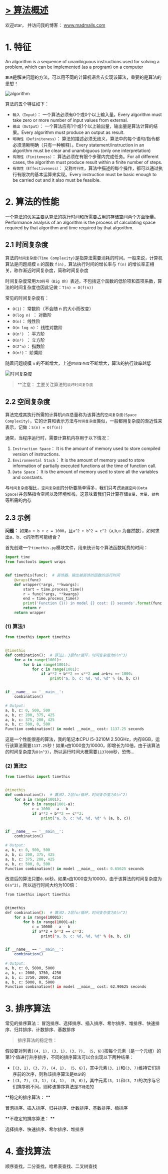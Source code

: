 # [> 算法概述](http://www.madmalls.com/blog/post/algorithm-introduction/)

欢迎star， 并访问我的博客： www.madmalls.com


# 1. 特征

An algorithm is a sequence of unambiguous instructions used for solving a problem, which can be implemented (as a program) on a computer

`算法`是解决问题的方法，可以用不同的计算机语言去实现该算法，重要的是算法的思想！

![algorithm](http://www.madmalls.com/admin/medias/uploaded/algorithm-4d57cb1e.png)

算法的五个特征如下：

- `输入（Input）`： 一个算法必须有0个或0个以上输入量。Every algorithm must take zero or more number of input values from external.
- `输出（Output）`： 一个算法应有1个或1个以上输出量，输出量是算法计算的结果。Every algorithm must produce an output as result.
- `明确性（Definiteness）`： 算法的描述必须无歧义，算法中的每个语句/指令都必须清晰明确（只有一种解释）。Every statement/instruction in an algorithm must be clear and unambiguous (only one interpretation)
- `有限性（Finiteness）`： 算法必须在有限个步骤内完成任务。For all different cases, the algorithm must produce result within a finite number of steps.
- `有效性（Effectiveness）`： 又称`可行性`，算法中描述的每个操作，都可以通过执行有限次的基本运算来实现。Every instruction must be basic enough to be carried out and it also must be feasible.


# 2. 算法的性能

一个算法的优劣主要从算法的执行时间和所需要占用的存储空间两个方面衡量。Performance analysis of an algorithm is the process of calculating space required by that algorithm and time required by that algorithm. 

## 2.1 时间复杂度

算法的`时间复杂度(Time Complexity)`是指算法需要消耗的时间。一般来说，计算机算法是问题规模 `n` 的函数 `f(n)`，算法执行时间的增长率与 `f(n)` 的增长率正相关，称作渐近时间复杂度，简称时间复杂度

时间复杂度常用`大O符号（Big Oh）`表述，不包括这个函数的低阶项和首项系数，算法的时间复杂度也因此记做：`T(n) = O(f(n))`

常见的时间复杂度有：

- `O(1)`： 常数阶（不会随 n 的大小而改变）
- `O(log n) `： 对数阶
- `O(n)`： 线性阶
- `O(n log n)`： 线性对数阶
- `O(n²) `： 平方阶
- `O(n³) `： 立方阶
- `O(2^n)`： 指数阶
- `O(n!)`： 阶乘阶

随着问题规模 `n` 的不断增大，上述`时间复杂度`不断增大，算法的执行效率越低

![时间复杂度](http://www.madmalls.com/admin/medias/uploaded/time-complexity-c27f39bd.png)

> **注意： 主要关注算法的`最坏时间复杂度`

## 2.2 空间复杂度

算法完成其执行所需的计算机`内存`总量称为该算法的`空间复杂度(Space Complexity)`，它的计算和表示方法与`时间复杂度`类似，一般都用复杂度的渐近性来表示，记做：`S(n) = O(f(n))`

通常，当程序运行时，需要计算机内存用于以下情况：

1. `Instruction Space`： It is the amount of memory used to store compiled version of instructions.
2. `Environmental Stack`： It is the amount of memory used to store information of partially executed functions at the time of function call.
3. `Data Space`： It is the amount of memory used to store all the variables and constants.

与`时间复杂度`相比，`空间复杂度`的分析要简单得多，我们只考虑`数据空间(Data Space)`并忽略指令空间以及环境堆栈，这意味着我们只计算存储`变量`、`常量`、`结构`等所需的内存

## 2.3 示例

**问题：** 如果`a + b + c = 1000`，且`a^2 + b^2 = c^2`（a,b,c 为自然数），如何求出a、b、c的所有可能组合？

首先创建一个`timethis.py`模块文件，用来统计每个算法函数耗费的时间：

```python
import time
from functools import wraps


def timethis(func):  # 装饰器，输出被装饰的函数的运行时间
    @wraps(func)
    def wrapper(*args, **kwargs):
        start = time.process_time()
        r = func(*args, **kwargs)
        end = time.process_time()
        print('Function {}() in model {} cost: {} seconds'.format(func.__name__, func.__module__, end - start))
        return r
    return wrapper
```

### (1) 算法1

```python
from timethis import timethis


@timethis
def combination():  # 算法1，3层for循环，时间复杂度为O(n^3)
    for a in range(1001):
        for b in range(1001):
            for c in range(1001):
                if a**2 + b**2 == c**2 and a+b+c == 1000:
                    print("a, b, c: %d, %d, %d" % (a, b, c))


if __name__ == '__main__':
    combination()

# Output:
a, b, c: 0, 500, 500
a, b, c: 200, 375, 425
a, b, c: 375, 200, 425
a, b, c: 500, 0, 500
Function combination() in model __main__ cost: 1137.25 seconds
```

这是一个性能很差的算法，我的笔记本CPU i5-3210M 2.50GHz，内存8GB，运行该算法需要`1137.25`秒！如果`n`由1000变为10000，即增长为10倍，由于该算法的时间复杂度为`O(n^3)`，所以运行时间大概需要`1137000`秒，恐怖...

### (2) 算法2

```python
from timethis import timethis


@timethis
def combination():  # 算法2，2层for循环，时间复杂度为O(n^2)
    for a in range(1001):
        for b in range(1001-a):
            c = 1000 - a - b
            if a**2 + b**2 == c**2:
                print("a, b, c: %d, %d, %d" % (a, b, c))


if __name__ == '__main__':
    combination()

# Output:
a, b, c: 0, 500, 500
a, b, c: 200, 375, 425
a, b, c: 375, 200, 425
a, b, c: 500, 0, 500
Function combination() in model __main__ cost: 0.65625 seconds
```

改进后的算法只要`0.66`秒。如果`n`由1000变为10000，由于该算法的时间复杂度为`O(n^2)`，所以运行时间大约为100倍：

```bash
from timethis import timethis


@timethis
def combination():  # 算法2，2层for循环，时间复杂度为O(n^2)
    for a in range(10001):
        for b in range(10001-a):
            c = 10000 - a - b
            if a**2 + b**2 == c**2:
                print("a, b, c: %d, %d, %d" % (a, b, c))


if __name__ == '__main__':
    combination()
    
# Output:
a, b, c: 0, 5000, 5000
a, b, c: 2000, 3750, 4250
a, b, c: 3750, 2000, 4250
a, b, c: 5000, 0, 5000
Function combination() in model __main__ cost: 62.90625 seconds
```

# 3. 排序算法

常见的排序算法： 冒泡排序、选择排序、插入排序、希尔排序、堆排序、快速排序、归并排序、计数排序、基数排序

> 排序算法的稳定性：

假设要对列表`[(4, 1), (3, 1), (3, 7), （5, 6）]`按每个元素（是一个元组）的第1个值进行升序排序，不同的排序算法可以会出现以下两种结果：

- `[(3, 1), (3, 7), (4, 1), （5, 6）]`，其中元素`(3, 1)`和`(3, 7)`维持它们排序前的次序，则称该排序算法是`稳定`的
- `[(3, 7), (3, 1), (4, 1), （5, 6）]`，其中元素`(3, 1)`和`(3, 7)`的次序与它们排序前不同，则称该排序算法是`不稳定`的

**稳定的排序算法： **

冒泡排序、插入排序、归并排序、计数排序、基数排序、桶排序

**不稳定的排序算法： **

选择排序、快速排序、希尔排序、堆排序


# 4. 查找算法

顺序查找，二分查找，哈希表查找、二叉树查找